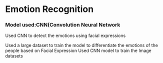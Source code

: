 # Emotion Recognition
### Model used:CNN(Convolution Neural Network
Used CNN to detect the emotions using facial expressions

Used a large dataset to train the model to differentiate the emotions of the people based on Facial Expression
Used CNN model to train the Image datasets
